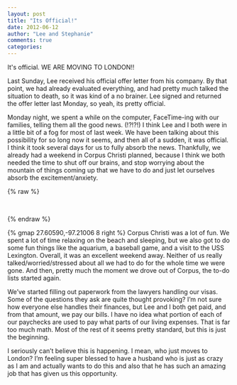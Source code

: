 ```yaml
---
layout: post
title: "Its Official!"
date: 2012-06-12
author: "Lee and Stephanie"
comments: true
categories:
---
```


It's official. WE ARE MOVING TO LONDON!!

Last Sunday, Lee received his official offer letter from his company.  By that point, we had already evaluated everything, and had pretty much talked the situation to death, so it was kind of a no brainer.  Lee signed and returned the offer letter last Monday, so yeah, its pretty official.

Monday night, we spent a while on the computer, FaceTime-ing with our families, telling them all the good news. (!?!?!)  I think Lee and I both were in a little bit of a fog for most of last week. We have been talking about this possibility for so long now it seems, and then all of a sudden, it was official. I think it took several days for us to fully absorb the news. Thankfully, we already had a weekend in Corpus Christi planned, because I think we both needed the time to shut off our brains, and stop worrying about the mountain of things coming up that we have to do and just let ourselves absorb the excitement/anxiety.

{% raw %}
<p class="fancybox-group">
    <a class="fancybox" rel="corpus" title="We're on our way!" href="/images/blog/2012-06-12-its-official/4509a1a0b0e511e188131231381b5c25_7.jpg"><img src="/images/blog/2012-06-12-its-official/thumbnails/4509a1a0b0e511e188131231381b5c25_7.jpg" alt="" /></a>
    <a class="fancybox" rel="corpus" title="That's the ocean!" href="/images/blog/2012-06-12-its-official/8553c588b19e11e1b9f1123138140926_7.jpg"><img src="/images/blog/2012-06-12-its-official/thumbnails/8553c588b19e11e1b9f1123138140926_7.jpg" alt="" /></a>
    <a class="fancybox" rel="corpus" title="Our sea turtle." href="/images/blog/2012-06-12-its-official/97552a7ab19d11e19894123138140d8c_7.jpg"><img src="/images/blog/2012-06-12-its-official/thumbnails/97552a7ab19d11e19894123138140d8c_7.jpg" alt="" /></a>
    <a class="fancybox" rel="corpus" title="Arriving at the baseball game." href="/images/blog/2012-06-12-its-official/78cd9bd4b29011e1a39b1231381b7ba1_7.jpg"><img src="/images/blog/2012-06-12-its-official/thumbnails/78cd9bd4b29011e1a39b1231381b7ba1_7.jpg" alt="" /></a>
    <a class="fancybox" rel="corpus" title="View from our upgraded seats!" href="/images/blog/2012-06-12-its-official/94f0bbccb29311e18cf91231380fd29b_7.jpg"><img src="/images/blog/2012-06-12-its-official/thumbnails/94f0bbccb29311e18cf91231380fd29b_7.jpg" alt="" /></a>
    <a class="fancybox" rel="corpus" title="The only two-story Whataburger in the world!" href="/images/blog/2012-06-12-its-official/06d500deb1d811e18bb812313804a181_7.jpg"><img src="/images/blog/2012-06-12-its-official/thumbnails/06d500deb1d811e18bb812313804a181_7.jpg" alt="" /></a>
    <a class="fancybox" rel="corpus" title="Ready for the sun." href="/images/blog/2012-06-12-its-official/e00588d2b19d11e1a9f71231382044a1_7.jpg"><img src="/images/blog/2012-06-12-its-official/thumbnails/e00588d2b19d11e1a9f71231382044a1_7.jpg" alt="" /></a>
    <a class="fancybox" rel="corpus" title="Paradise." href="/images/blog/2012-06-12-its-official/7ff8c2dab24f11e188131231381b5c25_7.jpg"><img src="/images/blog/2012-06-12-its-official/thumbnails/7ff8c2dab24f11e188131231381b5c25_7.jpg" alt="" /></a>
</p>
{% endraw %}

{% gmap 27.60590,-97.21006 8 right %} Corpus Christi was a lot of fun. We spent a lot of time relaxing on the beach and sleeping, but we also got to do some fun things like the aquarium, a baseball game, and a visit to the USS Lexington. Overall, it was an excellent weekend away.  Neither of us really talked/worried/stressed about all we had to do for the whole time we were gone. And then, pretty much the moment we drove out of Corpus, the to-do lists started again.

We’ve started filling out paperwork from the lawyers handling our visas. Some of the questions they ask are quite thought provoking?  I’m not sure how everyone else handles their finances, but Lee and I both get paid, and from that amount, we pay our bills. I have no idea what portion of each of our paychecks are used to pay what parts of our living expenses. That is far too much math. Most of the rest of it seems pretty standard, but this is just the beginning.

I seriously can’t believe this is happening. I mean, who just moves to London? I’m feeling super blessed to have a husband who is just as crazy as I am and actually wants to do this and also that he has such an amazing job that has given us this opportunity.
